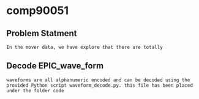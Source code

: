 # comp90051







## Problem Statment

    In the mover data, we have explore that there are totally 

## Decode EPIC_wave_form
    waveforms are all alphanumeric encoded and can be decoded using the provided Python script waveform_decode.py. this file has been placed under the folder code
    
